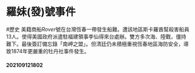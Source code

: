 # 羅妹(發)號事件
#歷史
美籍商船*Rover*號在台灣恆春一帶發生船難。遭該地區斯卡羅酋幫殺害船員13人。使得美國政府派遣駐福建領事李仙得來台處辦。雙方多次海、陸戰，僵持難下。最後簽訂備忘錄「南岬之盟」。但清廷仍未積極重視恆春地區海防安全，導致1874年更嚴重的牡丹社事件發生。

#### 202109121802
